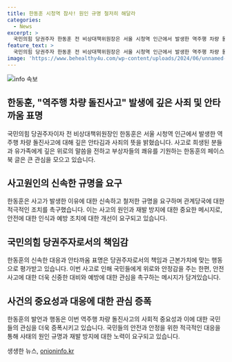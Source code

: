 ```yaml
---
title: 한동훈 시청역 참사! 원인 규명 철저히 해달라
categories:
  - News
excerpt: >
  국민의힘 당권주자 한동훈 전 비상대책위원장은 서울 시청역 인근에서 발생한 역주행 차량 돌진사고에 대해 신속한 원인 규명을 요청하며, 희생자들과 유가족에게 깊은 애도를 표했다. 이로써 사람들의 관심을 끄는 요약문을 만들었어!
feature_text: >
  국민의힘 당권주자 한동훈 전 비상대책위원장은 서울 시청역 인근에서 발생한 역주행 차량 돌진사고에 대해 신속한 원인 규명을 요청하며, 희생자들과 유가족에게 깊은 애도를 표했다. 이로써 사람들의 관심을 끄는 요약문을 만들었어!
image: 'https://www.behealthy4u.com/wp-content/uploads/2024/06/unnamed-file.png'
---
```


<p><img src="https://www.behealthy4u.com/wp-content/uploads/2024/06/unnamed-file.png" alt="info 속보" /></p>

<h2 data-ke-size="size26">한동훈, "역주행 차량 돌진사고" 발생에 깊은 사죄 및 안타까움 표명</h2>

<p data-ke-size="size16">국민의힘 당권주자이자 전 비상대책위원장인 한동훈은 서울 시청역 인근에서 발생한 역주행 차량 돌진사고에 대해 깊은 안타김과 사죄의 뜻을 밝혔습니다. 사고로 희생된 분들과 유가족에게 깊은 위로의 말씀을 전하고 부상자들의 쾌유를 기원하는 한동훈의 페이스북 글은 큰 관심을 모으고 있습니다.</p>

<h2 data-ke-size="size26">사고원인의 신속한 규명을 요구</h2>

<p data-ke-size="size16">한동훈은 사고가 발생한 이유에 대한 신속하고 철저한 규명을 요구하며 관계당국에 대한 적극적인 조치를 촉구했습니다. 이는 사고의 원인과 재발 방지에 대한 중요한 메시지로, 안전에 대한 인식과 예방 조치에 대한 개선이 요구되고 있습니다.</p>

<h2 data-ke-size="size26">국민의힘 당권주자로서의 책임감</h2>

<p data-ke-size="size16">한동훈의 신속한 대응과 안타까움 표명은 당권주자로서의 책임과 근본가치에 맞는 행동으로 평가받고 있습니다. 이번 사고로 인해 국민들에게 위로와 안정감을 주는 한편, 안전사고에 대한 더욱 신중한 대비와 예방에 대한 관심을 촉구하는 메시지가 담겨있습니다.</p>

<h2 data-ke-size="size26">사건의 중요성과 대응에 대한 관심 증폭</h2>

<p data-ke-size="size16">한동훈의 발언과 행동은 이번 역주행 차량 돌진사고의 사회적 중요성과 이에 대한 국민들의 관심을 더욱 증폭시키고 있습니다. 국민들의 안전과 안정을 위한 적극적인 대응을 통해 사태의 원인 규명과 재발 방지에 대한 노력이 요구되고 있습니다.</p>
생생한 뉴스, <a href="https://onioninfo.kr" rel="dofollow">onioninfo.kr</a>


